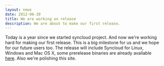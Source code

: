 ```yaml
---
layout: news
date: 2012-06-30
title: We are working on release
description: We are about to make our first release.
---
```


<p>
    Today is a year since we started syncloud project. And now we're working hard for making our first release. This is a big milestone for us and we hope for our future users too. The release will include Syncloud for Linux, Windows and Mac OS X, some prerelease binaries are already available <a href="http://syncloud.org/download">here</a>. Also we're polishing this site.
</p>